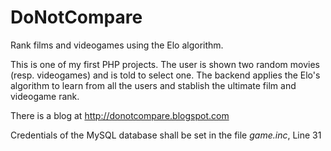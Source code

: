 DoNotCompare
============

Rank films and videogames using the Elo algorithm.

This is one of my first PHP projects. The user is shown two random movies (resp. videogames) and is told to select one.
The backend applies the Elo's algorithm to learn from all the users and stablish the ultimate film and videogame rank.

There is a blog at http://donotcompare.blogspot.com

Credentials of the MySQL database shall be set in the file _game.inc_, Line 31
